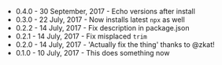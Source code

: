 * 0.4.0 - 30 September, 2017 - Echo versions after install
* 0.3.0 - 22 July, 2017 - Now installs latest `npx` as well
* 0.2.2 - 14 July, 2017 - Fix description in package.json
* 0.2.1 - 14 July, 2017 - Fix misplaced `trim`
* 0.2.0 - 14 July, 2017 - 'Actually fix the thing' thanks to @zkat!
* 0.1.0 - 10 July, 2017 - This does something now
